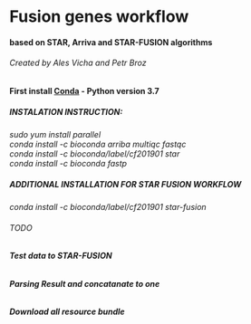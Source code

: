 # Fusion genes workflow
#### based on STAR, Arriva and STAR-FUSION algorithms
###### Created by Ales Vicha and Petr Broz
#### First install [Conda](https://www.anaconda.com/distribution/) - Python version 3.7

##### INSTALATION INSTRUCTION:  
*sudo yum install parallel*  
*conda install -c bioconda arriba multiqc fastqc*  
*conda install -c bioconda/label/cf201901 star*  
*conda install -c bioconda fastp*  
##### ADDITIONAL INSTALLATION FOR STAR FUSION WORKFLOW  
*conda install -c bioconda/label/cf201901 star-fusion*  
###### TODO  
###### **Test data to STAR-FUSION**  
###### **Parsing Result and concatanate to one**  
###### **Download all resource bundle**  
